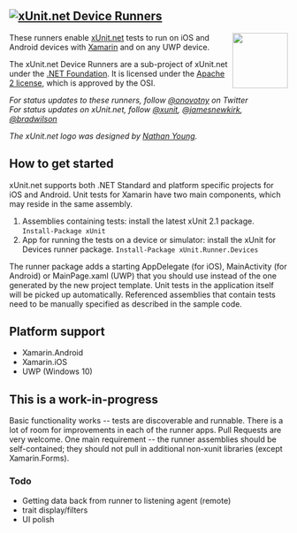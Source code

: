 ## <a href="https://github.com/xunit/xunit"><img src="https://raw.github.com/xunit/media/master/full-logo.png" title="xUnit.net Device Runners" /></a>

[<img align="right" src="https://xunit.github.io/images/dotnet-fdn-logo.png" width="100" />](https://www.dotnetfoundation.org/)

These runners enable [xUnit.net](https://github.com/xunit/xunit/) tests to run on iOS and Android devices with [Xamarin](http://xamarin.com/) and on any UWP device. 

The xUnit.net Device Runners are a sub-project of xUnit.net under the [.NET Foundation](http://dotnetfoundation.org/). It is licensed under the [Apache 2 license](http://opensource.org/licenses/Apache-2.0), which is approved by the OSI.

_For status updates to these runners, follow [@onovotny](https://twitter.com/onovotny) on Twitter_<br />
_For status updates on xUnit.net, follow [@xunit](https://twitter.com/xunit), [@jamesnewkirk](https://twitter.com/jamesnewkirk), [@bradwilson](http://twitter.com/bradwilson)_

_The xUnit.net logo was designed by [Nathan Young](https://twitter.com/nathanyoung)._<br />

## How to get started

xUnit.net supports both .NET Standard and platform specific projects for iOS and Android. 
Unit tests for Xamarin have two main components, which may reside in the same assembly.

1.  Assemblies containing tests: install the latest xUnit 2.1 package. `Install-Package xUnit`
2.  App for running the tests on a device or simulator: install the xUnit for Devices runner package. `Install-Package xUnit.Runner.Devices`

The runner package adds a starting AppDelegate (for iOS), MainActivity (for Android) or MainPage.xaml (UWP) that you should use instead of
the one generated by the new project template. Unit tests in the application itself will be picked up automatically.
Referenced assemblies that contain tests need to be manually specified as described in the sample code.

## Platform support
- Xamarin.Android
- Xamarin.iOS
- UWP (Windows 10)

## This is a work-in-progress

Basic functionality works -- tests are discoverable and runnable. There is a lot of room for improvements in each
of the runner apps. Pull Requests are very welcome. One main requirement -- the runner assemblies should be self-contained; 
they should not pull in additional non-xunit libraries (except Xamarin.Forms).

### Todo
* Getting data back from runner to listening agent (remote)
* trait display/filters
* UI polish


